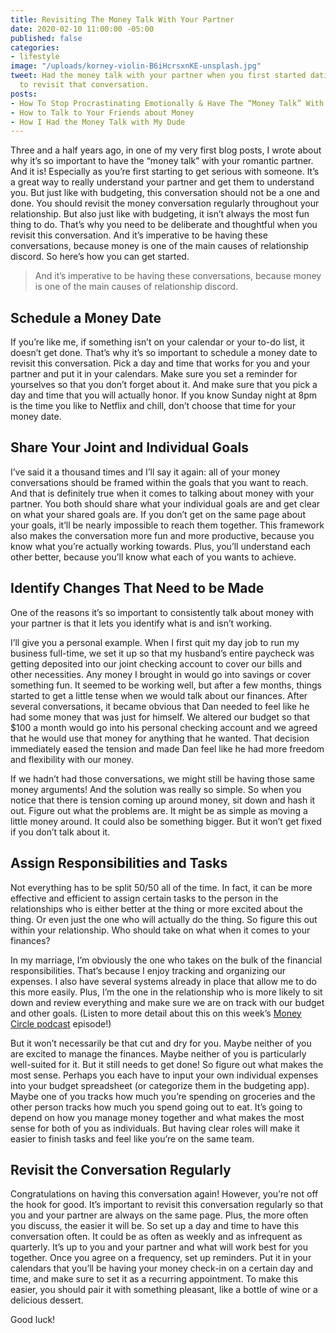 ```yaml
---
title: Revisiting The Money Talk With Your Partner
date: 2020-02-10 11:00:00 -05:00
published: false
categories:
- lifestyle
image: "/uploads/korney-violin-B6iHcrsxnKE-unsplash.jpg"
tweet: Had the money talk with your partner when you first started dating? It’s time
  to revisit that conversation.
posts:
- How To Stop Procrastinating Emotionally & Have The “Money Talk” With Your S.O.
- How to Talk to Your Friends about Money
- How I Had the Money Talk with My Dude
---
```


Three and a half years ago, in one of my very first blog posts, I wrote about why it’s so important to have the “money talk” with your romantic partner. And it is! Especially as you’re first starting to get serious with someone. It’s a great way to really understand your partner and get them to understand you. But just like with budgeting, this conversation should not be a one and done. You should revisit the money conversation regularly throughout your relationship. But also just like with budgeting, it isn’t always the most fun thing to do. That’s why you need to be deliberate and thoughtful when you revisit this conversation. And it’s imperative to be having these conversations, because money is one of the main causes of relationship discord. So here’s how you can get started.

> And it’s imperative to be having these conversations, because money is one of the main causes of relationship discord.

## Schedule a Money Date

If you’re like me, if something isn’t on your calendar or your to-do list, it doesn’t get done. That’s why it’s so important to schedule a money date to revisit this conversation. Pick a day and time that works for you and your partner and put it in your calendars. Make sure you set a reminder for yourselves so that you don’t forget about it. And make sure that you pick a day and time that you will actually honor. If you know Sunday night at 8pm is the time you like to Netflix and chill, don’t choose that time for your money date.

## Share Your Joint and Individual Goals

I’ve said it a thousand times and I’ll say it again: all of your money conversations should be framed within the goals that you want to reach. And that is definitely true when it comes to talking about money with your partner. You both should share what your individual goals are and get clear on what your shared goals are. If you don’t get on the same page about your goals, it’ll be nearly impossible to reach them together. This framework also makes the conversation more fun and more productive, because you know what you’re actually working towards. Plus, you’ll understand each other better, because you’ll know what each of you wants to achieve.

## Identify Changes That Need to be Made

One of the reasons it’s so important to consistently talk about money with your partner is that it lets you identify what is and isn’t working.

I’ll give you a personal example. When I first quit my day job to run my business full-time, we set it up so that my husband’s entire paycheck was getting deposited into our joint checking account to cover our bills and other necessities. Any money I brought in would go into savings or cover something fun. It seemed to be working well, but after a few months, things started to get a little tense when we would talk about our finances. After several conversations, it became obvious that Dan needed to feel like he had some money that was just for himself. We altered our budget so that $100 a month would go into his personal checking account and we agreed that he would use that money for anything that he wanted. That decision immediately eased the tension and made Dan feel like he had more freedom and flexibility with our money.

If we hadn’t had those conversations, we might still be having those same money arguments! And the solution was really so simple. So when you notice that there is tension coming up around money, sit down and hash it out. Figure out what the problems are. It might be as simple as moving a little money around. It could also be something bigger. But it won’t get fixed if you don’t talk about it.

## Assign Responsibilities and Tasks

Not everything has to be split 50/50 all of the time. In fact, it can be more effective and efficient to assign certain tasks to the person in the relationships who is either better at the thing or more excited about the thing. Or even just the one who will actually do the thing. So figure this out within your relationship. Who should take on what when it comes to your finances?

In my marriage, I’m obviously the one who takes on the bulk of the financial responsibilities. That’s because I enjoy tracking and organizing our expenses. I also have several systems already in place that allow me to do this more easily. Plus, I’m the one in the relationship who is more likely to sit down and review everything and make sure we are on track with our budget and other goals. (Listen to more detail about this on this week’s [Money Circle podcast](http://www.maggiegermano.com/podcast/how-my-husband-and-i-talk-about-money/) episode!)

But it won’t necessarily be that cut and dry for you. Maybe neither of you are excited to manage the finances. Maybe neither of you is particularly well-suited for it. But it still needs to get done! So figure out what makes the most sense. Perhaps you each have to input your own individual expenses into your budget spreadsheet (or categorize them in the budgeting app). Maybe one of you tracks how much you’re spending on groceries and the other person tracks how much you spend going out to eat. It’s going to depend on how you manage money together and what makes the most sense for both of you as individuals. But having clear roles will make it easier to finish tasks and feel like you’re on the same team.

## Revisit the Conversation Regularly

Congratulations on having this conversation again! However, you’re not off the hook for good. It’s important to revisit this conversation regularly so that you and your partner are always on the same page. Plus, the more often you discuss, the easier it will be. So set up a day and time to have this conversation often. It could be as often as weekly and as infrequent as quarterly. It’s up to you and your partner and what will work best for you together. Once you agree on a frequency, set up reminders. Put it in your calendars that you’ll be having your money check-in on a certain day and time, and make sure to set it as a recurring appointment. To make this easier, you should pair it with something pleasant, like a bottle of wine or a delicious dessert.

Good luck!